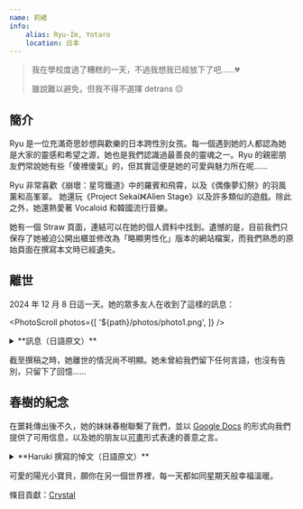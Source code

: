 ```yaml
---
name: 莉緒
info:
    alias: Ryu-Im, Yotaro
    location: 日本
---
```


> 我在學校度過了糟糕的一天，不過我想我已經放下了吧……💔
>
> 雖說難以避免，但我不得不選擇 detrans 😔

## 簡介

Ryu 是一位充滿奇思妙想與歡樂的日本跨性別女孩。每一個遇到她的人都認為她是大家的靈感和希望之源，她也是我們認識過最善良的靈魂之一。Ryu 的親密朋友們常說她有些「傻裡傻氣」的，但其實這便是她的可愛與魅力所在呢……

Ryu 非常喜歡《崩壞：星穹鐵道》中的羅賓和飛霄，以及《偶像夢幻祭》的羽風薰和高峯翠。
她還玩《Project Sekai》《Alien Stage》以及許多類似的遊戲。除此之外，她還熱愛著 Vocaloid 和韓國流行音樂。

她有一個 Straw 頁面，連結可以在她的個人資料中找到。遺憾的是，目前我們只保存了她被迫公開出櫃並修改為「略顯男性化」版本的網站檔案，而我們熟悉的原始頁面在撰寫本文時已經遺失。

## 離世

2024 年 12 月 8 日這一天。她的眾多友人在收到了這樣的訊息：

<PhotoScroll photos={[
    '${path}/photos/photo1.png',
]} />

<details>
<summary>**訊息（日語原文）**</summary>

> 突然のご連絡失礼いたします。私たちは、あなた方の共通の連絡先の一人に関わる重要な調査の一環として、あなた方に連絡しています。このメッセージは被害者の Discord アカウントから送信されていますが、被害者からのものではないことをご理解ください。私たちは状況を理解するために情報を収集しています。他のソーシャルメディアアカウントも確認中です。
> 
> 現時点では、事件の原因は明らかではありません。いくつかの質問にお答えいただき、ご協力いただければ幸いです：
> 
> 被害者について何か変わったこと、不審なことはありませんでしたか？
> 
> 被害者が個人情報を話していたり、いつもと違うことを言っていませんでしたか？
> 
> いじめ、無視された、動揺していたような問題はありませんでしたか？
> 
> その他、何か重要だと思われることがあれば、お知らせください。
> 
> 被害者は複数の言語で会話していたようですので、全ての人に理解しやすいよう、すべての言語でこのメッセージを送っています。
> 
> このメッセージは、過去 2 ヶ月間に被害者と交流のあった方全員にお送りしています。この事件は非公開であるため、詳細をお伝えすることができないことをご理解ください。どのような情報でもお助けいただければ、捜査に大変役立ちます。

</details>

截至撰稿之時，她離世的情況尚不明顯。她未曾給我們留下任何言語，也沒有告別，只留下了回憶……

## 春樹的紀念

在噩耗傳出後不久，她的妹妹春樹聯繫了我們，並以 [Google Docs](https://docs.google.com/document/d/1-FaVzCOrZ2NkrRGDkIOyoLZpIGClUZcwdzaZV4NoRwA/edit?tab=t.0) 的形式向我們提供了可用信息，以及她的朋友以[可畫](https://www.canva.com/design/DAGY-0aiXjE/cZIzTKKN87Q_7zp1mPdBCg/edit)形式表達的善意之言。

<details>
<summary>**Haruki 撰寫的悼文（日語原文）**</summary>

> 親愛なる莉緒へ、 
> 
> 壁には今でも NASA のポスターが貼ってあって、訓練要件や無重力実験についてのあなたの書き込みがびっしりと残っています。
> 
> 時々、あなたの字をなぞって、理解しようとしています。
> 
> あの日、病院で...窓際にいたあなたの姿が目に焼き付いています。あっという間だったの？私たちのこと、あなたの夢のこと、考えた？皆、あなたがどんなに賢かったか、足のことがあっても何でもできたはずだって言います。
> 
> でも、もうあなたにはそれが見えなくなっていたんですね。昨日、ベッドの下から物理の宿題を見つけました。満点の答案に、余白には宇宙遊泳の落書き。
> 
> お姉ちゃんは本当に素晴らしかった。怪我だって、それを変えることはできなかったはず。あなたにそれを信じてほしかった。
> 
> 時々、あなたが連れて行ってくれたプラネタリウムに座ります。全ての星座の名前を教えてくれて、宇宙飛行士の話をしてくれたのを覚えていますか？
> 
> 今、同じ星を見上げると、あなたはもうそこにたどり着けたのかなって考えてしまいます。
> 
> パパはあなたの望遠鏡を私の部屋に置きました。まだ触れていません。あなたの説明なしで星を見るなんて、何だか違う気がして。
> 
> あなたが恋しい。怒りもあります。混乱もしています。でも一番は、怪我があってもなくても、あなたの中にどれだけの輝きがあったのか、それを分かってもらえたらよかったのに、ということ。
> 
> 永遠にあなたの妹で
>
> 春樹
>
> i love you ! Forever and always SO SO SO SO SO SO SO SO SO much.
> 
> 追伸：あなたが作ってくれたロケットの模型、今も大切に机に置いてあります。

</details>

可愛的陽光小寶貝，願你在另一個世界裡，每一天都如同星期天般幸福溫暖。

條目貢獻：[Crystal](https://github.com/Paranoid-Pufferfish)
